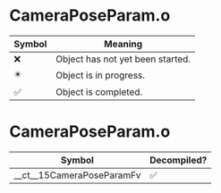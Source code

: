 # CameraPoseParam.o
| Symbol | Meaning 
| ------------- | ------------- 
| :x: | Object has not yet been started. 
| :eight_pointed_black_star: | Object is in progress. 
| :white_check_mark: | Object is completed. 


# CameraPoseParam.o
| Symbol | Decompiled? |
| ------------- | ------------- |
| __ct__15CameraPoseParamFv | :white_check_mark: |

